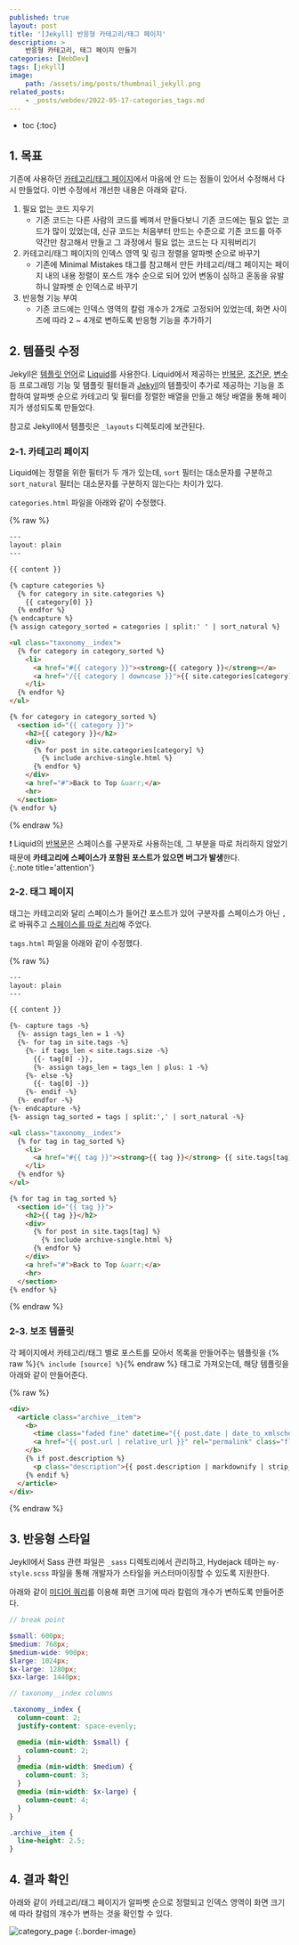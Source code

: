 ```yaml
---
published: true
layout: post
title: '[Jekyll] 반응형 카테고리/태그 페이지'
description: >
    반응형 카테고리, 태그 페이지 만들기
categories: [WebDev]
tags: [jekyll]
image:
    path: /assets/img/posts/thumbnail_jekyll.png
related_posts:
    - _posts/webdev/2022-05-17-categories_tags.md
---
```

* toc
{:toc}

## 1. 목표

기존에 사용하던 [카테고리/태그 페이지](/webdev/categories_tags/)에서 마음에 안 드는 점들이 있어서 수정해서 다시 만들었다. 이번 수정에서 개선한 내용은 아래와 같다.  

1. 필요 없는 코드 지우기
    - 기존 코드는 다른 사람의 코드를 베껴서 만들다보니 기존 코드에는 필요 없는 코드가 많이 있었는데, 신규 코드는 처음부터 만드는 수준으로 기존 코드를 아주 약간만 참고해서 만들고 그 과정에서 필요 없는 코드는 다 지워버리기
1. 카테고리/태그 페이지의 인덱스 영역 및 링크 정렬을 알파벳 순으로 바꾸기
    - 기존에 Minimal Mistakes 태그를 참고해서 만든 카테고리/태그 페이지는 페이지 내의 내용 정렬이 포스트 개수 순으로 되어 있어 변동이 심하고 혼동을 유발하니 알파벳 순 인덱스로 바꾸기
1. 반응형 기능 부여
    - 기존 코드에는 인덱스 영역의 칼럼 개수가 2개로 고정되어 있었는데, 화면 사이즈에 따라 2 ~ 4개로 변하도록 반응형 기능을 추가하기

## 2. 템플릿 수정

Jekyll은 [템플릿 언어](https://jekyllrb.com/docs/step-by-step/02-liquid/#use-liquid)로 [Liquid](https://shopify.github.io/liquid/)를 사용한다. Liquid에서 제공하는 [반복문](https://shopify.github.io/liquid/tags/iteration/), [조건문](https://shopify.github.io/liquid/tags/control-flow/), [변수](https://shopify.github.io/liquid/tags/variable/) 등 프로그래밍 기능 및 탬플릿 필터들과 [Jekyll](https://jekyllrb.com/docs/liquid/)의 템플릿이 추가로 제공하는 기능을 조합하여 알파벳 순으로 카테고리 및 필터를 정렬한 배열을 만들고 해당 배열을 통해 페이지가 생성되도록 만들었다.  

참고로 Jekyll에서 템플릿은 `_layouts` 디렉토리에 보관된다.  

### 2-1. 카테고리 페이지

Liquid에는 정렬을 위한 필터가 두 개가 있는데, `sort` 필터는 대소문자를 구분하고 `sort_natural` 필터는 대소문자를 구분하지 않는다는 차이가 있다.  

`categories.html` 파일을 아래와 같이 수정했다.  

{% raw %}
```html
---
layout: plain
---

{{ content }}

{% capture categories %}
  {% for category in site.categories %}
    {{ category[0] }}
  {% endfor %}
{% endcapture %}
{% assign category_sorted = categories | split:' ' | sort_natural %}

<ul class="taxonomy__index">
  {% for category in category_sorted %}
    <li>
      <a href="#{{ category }}"><strong>{{ category }}</strong></a>
      <a href="/{{ category | downcase }}">{{ site.categories[category].size }}</a>
    </li>
  {% endfor %}
</ul>

{% for category in category_sorted %}
  <section id="{{ category }}">
    <h2>{{ category }}</h2>
    <div>
      {% for post in site.categories[category] %}
        {% include archive-single.html %}
      {% endfor %}
    </div>
    <a href="#">Back to Top &uarr;</a>
    <hr>
  </section>
{% endfor %}
```
{% endraw %}

❗ Liquid의 [반복문](https://shopify.github.io/liquid/tags/iteration/)은 스페이스를 구분자로 사용하는데, 그 부분을 따로 처리하지 않았기 때문에 **카테고리에 스페이스가 포함된 포스트가 있으면 버그가 발생**한다.  
{:.note title='attention'}

### 2-2. 태그 페이지

태그는 카테고리와 달리 스페이스가 들어간 포스트가 있어 구분자를 스페이스가 아닌 `,`로 바꿔주고 [스페이스를 따로 처리](https://shopify.github.io/liquid/basics/whitespace/)해 주었다.  

`tags.html` 파일을 아래와 같이 수정했다.  

{% raw %}
```html
---
layout: plain
---

{{ content }}

{%- capture tags -%}
  {%- assign tags_len = 1 -%}
  {%- for tag in site.tags -%}
    {%- if tags_len < site.tags.size -%}
      {{- tag[0] -}},
      {%- assign tags_len = tags_len | plus: 1 -%}
    {%- else -%}
      {{- tag[0] -}}
    {%- endif -%}
  {%- endfor -%}
{%- endcapture -%}
{%- assign tag_sorted = tags | split:',' | sort_natural -%}

<ul class="taxonomy__index">
  {% for tag in tag_sorted %}
    <li>
      <a href="#{{ tag }}"><strong>{{ tag }}</strong> {{ site.tags[tag].size }}</a>
    </li>
  {% endfor %}
</ul>

{% for tag in tag_sorted %}
  <section id="{{ tag }}">
    <h2>{{ tag }}</h2>
    <div>
      {% for post in site.tags[tag] %}
        {% include archive-single.html %}
      {% endfor %}
    </div>
    <a href="#">Back to Top &uarr;</a>
    <hr>
  </section>
{% endfor %}
```
{% endraw %}

### 2-3. 보조 템플릿

각 페이지에서 카테고리/태그 별로 포스트를 모아서 목록을 만들어주는 템플릿을 {% raw %}`{% include [source] %}`{% endraw %} 태그로 가져오는데, 해당 템플릿을 아래와 같이 만들어준다.  

{% raw %}
```html
<div>
  <article class="archive__item">
    <b>
      <time class="faded fine" datetime="{{ post.date | date_to_xmlschema }}">{{ post.date | date:"%Y-%m-%d" }}</time>
      <a href="{{ post.url | relative_url }}" rel="permalink" class="flip-title">{{ post.title }}</a>
    </b>
    {% if post.description %}
      <p class="description">{{ post.description | markdownify | strip_html | truncate: 160 }}</p>
    {% endif %}
  </article>
</div>
```
{% endraw %}

## 3. 반응형 스타일

Jeykll에서 Sass 관련 파일은 `_sass` 디렉토리에서 관리하고, Hydejack 테마는 `my-style.scss` 파일을 통해 개발자가 스타일을 커스터마이징할 수 있도록 지원한다.  

아래와 같이 [미디어 쿼리](https://developer.mozilla.org/ko/docs/Learn/CSS/CSS_layout/Media_queries)를 이용해 화면 크기에 따라 칼럼의 개수가 변하도록 만들어준다.  

```scss
// break point

$small: 600px;
$medium: 768px;
$medium-wide: 900px;
$large: 1024px;
$x-large: 1280px;
$xx-large: 1440px;

// taxonomy__index columns

.taxonomy__index {
  column-count: 2;
  justify-content: space-evenly;

  @media (min-width: $small) {
    column-count: 2;
  }
  @media (min-width: $medium) {
    column-count: 3;
  }
  @media (min-width: $x-large) {
    column-count: 4;
  }
}

.archive__item {
  line-height: 2.5;
}
```

## 4. 결과 확인

아래와 같이 카테고리/태그 페이지가 알파벳 순으로 정렬되고 인덱스 영역이 화면 크기에 따라 칼럼의 개수가 변하는 것을 확인할 수 있다.  

![category_page](/assets/img/posts/category_page.png)
{:.border-image}